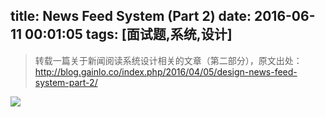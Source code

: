title: News Feed System (Part 2)
date: 2016-06-11 00:01:05
tags: [面试题,系统,设计]
---
> 转载一篇关于新闻阅读系统设计相关的文章（第二部分），原文出处：http://blog.gainlo.co/index.php/2016/04/05/design-news-feed-system-part-2/
<!-- more -->
![](http://7xi91i.com1.z0.glb.clouddn.com/2016%E5%8D%9A%E5%AE%A2FireShot%20Capture%2019%20-%20Design%20News%20Feed%20System%20Part%202_%20-%20http___blog.gainlo.co_index.php_20.png)



